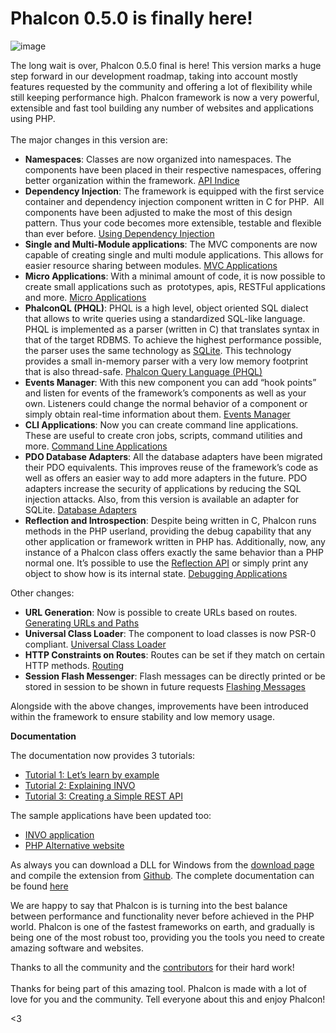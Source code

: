 <!--
slug: phalcon-0-5-0-is-finally-here
date: Mon Sep 17 2012 11:00:00 GMT-0400 (EDT)
tags: release, php, phalcon, 0.5.0, mvc
title: Phalcon 0.5.0 is finally here!
id: 31730690409
link: http://blog.phalconphp.com/post/31730690409/phalcon-0-5-0-is-finally-here
raw: {"blog_name":"phalconphp","id":31730690409,"post_url":"http://blog.phalconphp.com/post/31730690409/phalcon-0-5-0-is-finally-here","slug":"phalcon-0-5-0-is-finally-here","type":"text","date":"2012-09-17 15:00:00 GMT","timestamp":1347894000,"state":"published","format":"html","reblog_key":"WDzxM7jV","tags":["release","php","phalcon","0.5.0","mvc"],"short_url":"http://tmblr.co/Z6PumvTZI_bf","highlighted":[],"note_count":2,"source_url":"http://phalconphp.com/download","source_title":"phalconphp.com","title":"Phalcon 0.5.0 is finally here!","body":"<div><img alt=\"image\" src=\"http://static.phalconphp.com/blog/img/phalcon050-banner.jpg\" width=\"560\"/></div>\n<p>The long wait is over, Phalcon 0.5.0 final is here! This version marks a huge step forward in our development roadmap, taking into account mostly features requested by the community and offering a lot of flexibility while still keeping performance high. Phalcon framework is now a very powerful, extensible and fast tool building any number of websites and applications using PHP.<br/><br/>The major changes in this version are:</p>\n<ul><li><strong>Namespaces</strong>: Classes are now organized into namespaces. The components have been placed in their respective namespaces, offering better organization within the framework. <a class=\"reference internal\" href=\"http://docs.phalconphp.com/en/latest/api/index.html\">API Indice</a></li>\n<li><strong>Dependency Injection</strong>: The framework is equipped with the first service container and dependency injection component written in C for PHP.  All components have been adjusted to make the most of this design pattern. Thus your code becomes more extensible, testable and flexible than ever before. <a class=\"reference internal\" href=\"http://docs.phalconphp.com/en/latest/reference/di.html\">Using Dependency Injection</a></li>\n<li><strong>Single and Multi-Module applications</strong>: The MVC components are now capable of creating single and multi module applications. This allows for easier resource sharing between modules. <a class=\"reference internal\" href=\"http://docs.phalconphp.com/en/latest/reference/applications.html\">MVC Applications</a></li>\n<li><strong>Micro Applications</strong>: With a minimal amount of code, it is now possible to create small applications such as  prototypes, apis, RESTFul applications and more. <a class=\"reference internal\" href=\"http://docs.phalconphp.com/en/latest/reference/micro.html\">Micro Applications</a></li>\n<li><strong>PhalconQL (PHQL)</strong>: PHQL is a high level, object oriented SQL dialect that allows to write queries using a standardized SQL-like language. PHQL is implemented as a parser (written in C) that translates syntax in that of the target RDBMS. To achieve the highest performance possible, the parser uses the same technology as <a class=\"reference external\" href=\"http://en.wikipedia.org/wiki/Lemon_Parser_Generator\">SQLite</a>. This technology provides a small in-memory parser with a very low memory footprint that is also thread-safe. <a class=\"reference internal\" href=\"http://docs.phalconphp.com/en/latest/reference/phql.html\">Phalcon Query Language (PHQL)</a></li>\n<li><strong>Events Manager</strong>: With this new component you can add &ldquo;hook points&rdquo; and listen for events of the framework&rsquo;s components as well as your own. Listeners could change the normal behavior of a component or simply obtain real-time information about them. <a class=\"reference internal\" href=\"http://docs.phalconphp.com/en/latest/reference/events.html\">Events Manager</a></li>\n<li><strong>CLI Applications</strong>: Now you can create command line applications. These are useful to create cron jobs, scripts, command utilities and more. <a class=\"reference internal\" href=\"http://docs.phalconphp.com/en/latest/reference/cli.html\">Command Line Applications</a></li>\n<li><strong>PDO Database Adapters</strong>: All the database adapters have been migrated their PDO equivalents. This improves reuse of the framework&rsquo;s code as well as offers an easier way to add more adapters in the future. PDO adapters increase the security of applications by reducing the SQL injection attacks. Also, from this version is available an adapter for SQLite. <a class=\"reference internal\" href=\"http://docs.phalconphp.com/en/latest/reference/db.html#database-adapters\">Database Adapters</a></li>\n<li><strong>Reflection and Introspection</strong>: Despite being written in C, Phalcon runs methods in the PHP userland, providing the debug capability that any other application or framework written in PHP has. Additionally, now, any instance of a Phalcon class offers exactly the same behavior than a PHP normal one. It&rsquo;s possible to use the <a href=\"http://www.php.net/manual/en/book.reflection.php\">Reflection API</a> or simply print any object to show how is its internal state. <a class=\"reference internal\" href=\"http://docs.phalconphp.com/en/latest/reference/debug.html\">Debugging Applications</a></li>\n</ul><p>Other changes:</p>\n<ul><li><strong>URL Generation</strong>: Now is possible to create URLs based on routes. <a class=\"reference internal\" href=\"http://docs.phalconphp.com/en/latest/reference/url.html\">Generating URLs and Paths</a></li>\n<li><strong>Universal Class Loader</strong>: The component to load classes is now PSR-0 compliant. <a class=\"reference internal\" href=\"http://docs.phalconphp.com/en/latest/reference/loader.html\">Universal Class Loader</a></li>\n<li><strong>HTTP Constraints on Routes</strong>: Routes can be set if they match on certain HTTP methods. <a class=\"reference internal\" href=\"http://docs.phalconphp.com/en/latest/reference/routing.html\">Routing</a></li>\n<li><strong>Session Flash Messenger</strong>: Flash messages can be directly printed or be stored in session to be shown in future requests <a class=\"reference internal\" href=\"http://docs.phalconphp.com/en/latest/reference/flash.html\">Flashing Messages</a></li>\n</ul><p>Alongside with the above changes, improvements have been introduced within the framework to ensure stability and low memory usage.</p>\n<p><strong>Documentation</strong></p>\n<p>The documentation now provides 3 tutorials:</p>\n<ul><li><a class=\"reference internal\" href=\"http://docs.phalconphp.com/en/latest/reference/tutorial-invo.html\">Tutorial 1: Let’s learn by example</a></li>\n<li><a class=\"reference internal\" href=\"http://docs.phalconphp.com/en/latest/reference/tutorial-invo.html\">Tutorial 2: Explaining INVO</a></li>\n<li><a class=\"reference internal\" href=\"http://docs.phalconphp.com/en/latest/reference/tutorial-rest.html\">Tutorial 3: Creating a Simple REST API</a></li>\n</ul><p>The sample applications have been updated too:</p>\n<ul><li><a class=\"reference external\" href=\"http://blog.phalconphp.com/post/20928554661/invo-a-sample-application\">INVO application</a></li>\n<li><a class=\"reference external\" href=\"http://blog.phalconphp.com/post/24622423072/sample-application-php-alternative-site\">PHP Alternative website</a></li>\n</ul><p>As always you can download a DLL for Windows from the <a href=\"http://phalconphp.com/download\">download page</a> and compile the extension from <a href=\"https://github.com/phalcon/cphalcon/\">Github</a>. The complete documentation can be found <a href=\"http://docs.phalconphp.com/en/latest/index.html\">here</a></p>\n<p>We are happy to say that Phalcon is <span class=\"short_text\" id=\"result_box\"><span class=\"hps\">is turning into </span></span>the best balance between performance and functionality never before achieved in the PHP world. <span><span class=\"hps\">Phalcon</span> <span class=\"hps\">is one of the</span> <span class=\"hps\">fastest</span> frameworks <span class=\"hps\">on earth</span><span>,</span> <span class=\"hps\">and gradually</span> is <span class=\"hps\">being</span> <span class=\"hps\">one of</span> <span class=\"hps\">the most robust too</span><span>, providing you the tools you need to create amazing software and websites.</span></span></p>\n<p>Thanks to all the community and the <a href=\"https://github.com/phalcon/cphalcon/graphs/contributors?from=2012-07-30&amp;to=2012-09-15&amp;type=c\">contributors</a> for their hard work!<br/><br/>Thanks for being part of this amazing tool. Phalcon is made with a lot of love for you and the community. Tell everyone about this and enjoy Phalcon!</p>\n<p>&lt;3</p>","reblog":{"tree_html":"","comment":"<div><img alt=\"image\" src=\"http://static.phalconphp.com/blog/img/phalcon050-banner.jpg\" width=\"560\"></div>\n<p>The long wait is over, Phalcon 0.5.0 final is here! This version marks a huge step forward in our development roadmap, taking into account mostly features requested by the community and offering a lot of flexibility while still keeping performance high. Phalcon framework is now a very powerful, extensible and fast tool building any number of websites and applications using PHP.<br><br>The major changes in this version are:</p>\n<ul><li><strong>Namespaces</strong>: Classes are now organized into namespaces. The components have been placed in their respective namespaces, offering better organization within the framework. <a class=\"reference internal\" href=\"http://docs.phalconphp.com/en/latest/api/index.html\">API Indice</a></li>\n<li><strong>Dependency Injection</strong>: The framework is equipped with the first service container and dependency injection component written in C for PHP.&nbsp; All components have been adjusted to make the most of this design pattern. Thus your code becomes more extensible, testable and flexible than ever before. <a class=\"reference internal\" href=\"http://docs.phalconphp.com/en/latest/reference/di.html\">Using Dependency Injection</a></li>\n<li><strong>Single and Multi-Module applications</strong>: The MVC components are now capable of creating single and multi module applications. This allows for easier resource sharing between modules. <a class=\"reference internal\" href=\"http://docs.phalconphp.com/en/latest/reference/applications.html\">MVC Applications</a></li>\n<li><strong>Micro Applications</strong>: With a minimal amount of code, it is now possible to create small applications such as&nbsp; prototypes, apis, RESTFul applications and more. <a class=\"reference internal\" href=\"http://docs.phalconphp.com/en/latest/reference/micro.html\">Micro Applications</a></li>\n<li><strong>PhalconQL (PHQL)</strong>: PHQL is a high level, object oriented SQL dialect that allows to write queries using a standardized SQL-like language. PHQL is implemented as a parser (written in C) that translates syntax in that of the target RDBMS. To achieve the highest performance possible, the parser uses the same technology as <a class=\"reference external\" href=\"http://en.wikipedia.org/wiki/Lemon_Parser_Generator\">SQLite</a>. This technology provides a small in-memory parser with a very low memory footprint that is also thread-safe. <a class=\"reference internal\" href=\"http://docs.phalconphp.com/en/latest/reference/phql.html\">Phalcon Query Language (PHQL)</a></li>\n<li><strong>Events Manager</strong>: With this new component you can add &ldquo;hook points&rdquo; and listen for events of the framework&rsquo;s components as well as your own. Listeners could change the normal behavior of a component or simply obtain real-time information about them. <a class=\"reference internal\" href=\"http://docs.phalconphp.com/en/latest/reference/events.html\">Events Manager</a></li>\n<li><strong>CLI Applications</strong>: Now you can create command line applications. These are useful to create cron jobs, scripts, command utilities and more. <a class=\"reference internal\" href=\"http://docs.phalconphp.com/en/latest/reference/cli.html\">Command Line Applications</a></li>\n<li><strong>PDO Database Adapters</strong>: All the database adapters have been migrated their PDO equivalents. This improves reuse of the framework&rsquo;s code as well as offers an easier way to add more adapters in the future. PDO adapters increase the security of applications by reducing the SQL injection attacks. Also, from this version is available an adapter for SQLite. <a class=\"reference internal\" href=\"http://docs.phalconphp.com/en/latest/reference/db.html#database-adapters\">Database Adapters</a></li>\n<li><strong>Reflection and Introspection</strong>: Despite being written in C, Phalcon runs methods in the PHP userland, providing the debug capability that any other application or framework written in PHP has. Additionally, now, any instance of a Phalcon class offers exactly the same behavior than a PHP normal one. It&rsquo;s possible to use the <a href=\"http://www.php.net/manual/en/book.reflection.php\">Reflection API</a> or simply print any object to show how is its internal state. <a class=\"reference internal\" href=\"http://docs.phalconphp.com/en/latest/reference/debug.html\">Debugging Applications</a></li>\n</ul><p>Other changes:</p>\n<ul><li><strong>URL Generation</strong>: Now is possible to create URLs based on routes. <a class=\"reference internal\" href=\"http://docs.phalconphp.com/en/latest/reference/url.html\">Generating URLs and Paths</a></li>\n<li><strong>Universal Class Loader</strong>: The component to load classes is now PSR-0 compliant. <a class=\"reference internal\" href=\"http://docs.phalconphp.com/en/latest/reference/loader.html\">Universal Class Loader</a></li>\n<li><strong>HTTP Constraints on Routes</strong>: Routes can be set if they match on certain HTTP methods. <a class=\"reference internal\" href=\"http://docs.phalconphp.com/en/latest/reference/routing.html\">Routing</a></li>\n<li><strong>Session Flash Messenger</strong>: Flash messages can be directly printed or be stored in session to be shown in future requests <a class=\"reference internal\" href=\"http://docs.phalconphp.com/en/latest/reference/flash.html\">Flashing Messages</a></li>\n</ul><p>Alongside with the above changes, improvements have been introduced within the framework to ensure stability and low memory usage.</p>\n<p><strong>Documentation</strong></p>\n<p>The documentation now provides 3 tutorials:</p>\n<ul><li><a class=\"reference internal\" href=\"http://docs.phalconphp.com/en/latest/reference/tutorial-invo.html\">Tutorial 1: Let&rsquo;s learn by example</a></li>\n<li><a class=\"reference internal\" href=\"http://docs.phalconphp.com/en/latest/reference/tutorial-invo.html\">Tutorial 2: Explaining INVO</a></li>\n<li><a class=\"reference internal\" href=\"http://docs.phalconphp.com/en/latest/reference/tutorial-rest.html\">Tutorial 3: Creating a Simple REST API</a></li>\n</ul><p>The sample applications have been updated too:</p>\n<ul><li><a class=\"reference external\" href=\"http://blog.phalconphp.com/post/20928554661/invo-a-sample-application\">INVO application</a></li>\n<li><a class=\"reference external\" href=\"http://blog.phalconphp.com/post/24622423072/sample-application-php-alternative-site\">PHP Alternative website</a></li>\n</ul><p>As always you can download a DLL for Windows from the <a href=\"http://phalconphp.com/download\">download page</a> and compile the extension from <a href=\"https://github.com/phalcon/cphalcon/\">Github</a>. The complete documentation can be found <a href=\"http://docs.phalconphp.com/en/latest/index.html\">here</a></p>\n<p>We are happy to say that Phalcon is <span class=\"short_text\" id=\"result_box\"><span class=\"hps\">is turning into </span></span>the best balance between performance and functionality never before achieved in the PHP world. <span><span class=\"hps\">Phalcon</span> <span class=\"hps\">is one of the</span> <span class=\"hps\">fastest</span> frameworks <span class=\"hps\">on earth</span><span>,</span> <span class=\"hps\">and gradually</span> is <span class=\"hps\">being</span> <span class=\"hps\">one of</span> <span class=\"hps\">the most robust too</span><span>, providing you the tools you need to create amazing software and websites.</span></span></p>\n<p>Thanks to all the community and the <a href=\"https://github.com/phalcon/cphalcon/graphs/contributors?from=2012-07-30&amp;to=2012-09-15&amp;type=c\">contributors</a> for their hard work!<br><br>Thanks for being part of this amazing tool. Phalcon is made with a lot of love for you and the community. Tell everyone about this and enjoy Phalcon!</p>\n<p>&lt;3</p>"},"trail":[{"blog":{"name":"phalconphp","theme":{"header_full_width":1117,"header_full_height":426,"header_focus_width":758,"header_focus_height":426,"avatar_shape":"square","background_color":"#FAFAFA","body_font":"Helvetica Neue","header_bounds":"0,937,426,179","header_image":"http://static.tumblr.com/be2b0380984b972b47699d457f4c0ffb/ivjir8a/815nn0qo7/tumblr_static_28z87js742xwowwo0kco04ogs.jpg","header_image_focused":"http://static.tumblr.com/be2b0380984b972b47699d457f4c0ffb/ivjir8a/laHnn0qo9/tumblr_static_tumblr_static_28z87js742xwowwo0kco04ogs_focused_v3.jpg","header_image_scaled":"http://static.tumblr.com/be2b0380984b972b47699d457f4c0ffb/ivjir8a/815nn0qo7/tumblr_static_28z87js742xwowwo0kco04ogs_2048_v2.jpg","header_stretch":true,"link_color":"#529ECC","show_avatar":true,"show_description":true,"show_header_image":true,"show_title":true,"title_color":"#444444","title_font":"Gibson","title_font_weight":"bold"}},"post":{"id":"31730690409"},"content":"<div><img alt=\"image\" src=\"http://static.phalconphp.com/blog/img/phalcon050-banner.jpg\" width=\"560\"></div>\n<p>The long wait is over, Phalcon 0.5.0 final is here! This version marks a huge step forward in our development roadmap, taking into account mostly features requested by the community and offering a lot of flexibility while still keeping performance high. Phalcon framework is now a very powerful, extensible and fast tool building any number of websites and applications using PHP.<br><br>The major changes in this version are:</p>\n<ul><li><strong>Namespaces</strong>: Classes are now organized into namespaces. The components have been placed in their respective namespaces, offering better organization within the framework. <a class=\"reference internal\" href=\"http://docs.phalconphp.com/en/latest/api/index.html\">API Indice</a></li>\n<li><strong>Dependency Injection</strong>: The framework is equipped with the first service container and dependency injection component written in C for PHP.  All components have been adjusted to make the most of this design pattern. Thus your code becomes more extensible, testable and flexible than ever before. <a class=\"reference internal\" href=\"http://docs.phalconphp.com/en/latest/reference/di.html\">Using Dependency Injection</a></li>\n<li><strong>Single and Multi-Module applications</strong>: The MVC components are now capable of creating single and multi module applications. This allows for easier resource sharing between modules. <a class=\"reference internal\" href=\"http://docs.phalconphp.com/en/latest/reference/applications.html\">MVC Applications</a></li>\n<li><strong>Micro Applications</strong>: With a minimal amount of code, it is now possible to create small applications such as  prototypes, apis, RESTFul applications and more. <a class=\"reference internal\" href=\"http://docs.phalconphp.com/en/latest/reference/micro.html\">Micro Applications</a></li>\n<li><strong>PhalconQL (PHQL)</strong>: PHQL is a high level, object oriented SQL dialect that allows to write queries using a standardized SQL-like language. PHQL is implemented as a parser (written in C) that translates syntax in that of the target RDBMS. To achieve the highest performance possible, the parser uses the same technology as <a class=\"reference external\" href=\"http://en.wikipedia.org/wiki/Lemon_Parser_Generator\">SQLite</a>. This technology provides a small in-memory parser with a very low memory footprint that is also thread-safe. <a class=\"reference internal\" href=\"http://docs.phalconphp.com/en/latest/reference/phql.html\">Phalcon Query Language (PHQL)</a></li>\n<li><strong>Events Manager</strong>: With this new component you can add “hook points” and listen for events of the framework’s components as well as your own. Listeners could change the normal behavior of a component or simply obtain real-time information about them. <a class=\"reference internal\" href=\"http://docs.phalconphp.com/en/latest/reference/events.html\">Events Manager</a></li>\n<li><strong>CLI Applications</strong>: Now you can create command line applications. These are useful to create cron jobs, scripts, command utilities and more. <a class=\"reference internal\" href=\"http://docs.phalconphp.com/en/latest/reference/cli.html\">Command Line Applications</a></li>\n<li><strong>PDO Database Adapters</strong>: All the database adapters have been migrated their PDO equivalents. This improves reuse of the framework’s code as well as offers an easier way to add more adapters in the future. PDO adapters increase the security of applications by reducing the SQL injection attacks. Also, from this version is available an adapter for SQLite. <a class=\"reference internal\" href=\"http://docs.phalconphp.com/en/latest/reference/db.html#database-adapters\">Database Adapters</a></li>\n<li><strong>Reflection and Introspection</strong>: Despite being written in C, Phalcon runs methods in the PHP userland, providing the debug capability that any other application or framework written in PHP has. Additionally, now, any instance of a Phalcon class offers exactly the same behavior than a PHP normal one. It’s possible to use the <a href=\"http://www.php.net/manual/en/book.reflection.php\">Reflection API</a> or simply print any object to show how is its internal state. <a class=\"reference internal\" href=\"http://docs.phalconphp.com/en/latest/reference/debug.html\">Debugging Applications</a></li>\n</ul><p>Other changes:</p>\n<ul><li><strong>URL Generation</strong>: Now is possible to create URLs based on routes. <a class=\"reference internal\" href=\"http://docs.phalconphp.com/en/latest/reference/url.html\">Generating URLs and Paths</a></li>\n<li><strong>Universal Class Loader</strong>: The component to load classes is now PSR-0 compliant. <a class=\"reference internal\" href=\"http://docs.phalconphp.com/en/latest/reference/loader.html\">Universal Class Loader</a></li>\n<li><strong>HTTP Constraints on Routes</strong>: Routes can be set if they match on certain HTTP methods. <a class=\"reference internal\" href=\"http://docs.phalconphp.com/en/latest/reference/routing.html\">Routing</a></li>\n<li><strong>Session Flash Messenger</strong>: Flash messages can be directly printed or be stored in session to be shown in future requests <a class=\"reference internal\" href=\"http://docs.phalconphp.com/en/latest/reference/flash.html\">Flashing Messages</a></li>\n</ul><p>Alongside with the above changes, improvements have been introduced within the framework to ensure stability and low memory usage.</p>\n<p><strong>Documentation</strong></p>\n<p>The documentation now provides 3 tutorials:</p>\n<ul><li><a class=\"reference internal\" href=\"http://docs.phalconphp.com/en/latest/reference/tutorial-invo.html\">Tutorial 1: Let’s learn by example</a></li>\n<li><a class=\"reference internal\" href=\"http://docs.phalconphp.com/en/latest/reference/tutorial-invo.html\">Tutorial 2: Explaining INVO</a></li>\n<li><a class=\"reference internal\" href=\"http://docs.phalconphp.com/en/latest/reference/tutorial-rest.html\">Tutorial 3: Creating a Simple REST API</a></li>\n</ul><p>The sample applications have been updated too:</p>\n<ul><li><a class=\"reference external\" href=\"http://blog.phalconphp.com/post/20928554661/invo-a-sample-application\">INVO application</a></li>\n<li><a class=\"reference external\" href=\"http://blog.phalconphp.com/post/24622423072/sample-application-php-alternative-site\">PHP Alternative website</a></li>\n</ul><p>As always you can download a DLL for Windows from the <a href=\"http://phalconphp.com/download\">download page</a> and compile the extension from <a href=\"https://github.com/phalcon/cphalcon/\">Github</a>. The complete documentation can be found <a href=\"http://docs.phalconphp.com/en/latest/index.html\">here</a></p>\n<p>We are happy to say that Phalcon is <span class=\"short_text\" id=\"result_box\"><span class=\"hps\">is turning into </span></span>the best balance between performance and functionality never before achieved in the PHP world. <span><span class=\"hps\">Phalcon</span> <span class=\"hps\">is one of the</span> <span class=\"hps\">fastest</span> frameworks <span class=\"hps\">on earth</span><span>,</span> <span class=\"hps\">and gradually</span> is <span class=\"hps\">being</span> <span class=\"hps\">one of</span> <span class=\"hps\">the most robust too</span><span>, providing you the tools you need to create amazing software and websites.</span></span></p>\n<p>Thanks to all the community and the <a href=\"https://github.com/phalcon/cphalcon/graphs/contributors?from=2012-07-30&to=2012-09-15&type=c\">contributors</a> for their hard work!<br><br>Thanks for being part of this amazing tool. Phalcon is made with a lot of love for you and the community. Tell everyone about this and enjoy Phalcon!</p>\n<p><3</p>","content_raw":"<div><img alt=\"image\" src=\"http://static.phalconphp.com/blog/img/phalcon050-banner.jpg\" width=\"560\"></div>\r\n<p>The long wait is over, Phalcon 0.5.0 final is here! This version marks a huge step forward in our development roadmap, taking into account mostly features requested by the community and offering a lot of flexibility while still keeping performance high. Phalcon framework is now a very powerful, extensible and fast tool building any number of websites and applications using PHP.<br><br>The major changes in this version are:</p>\r\n<ul><li><strong>Namespaces</strong>: Classes are now organized into namespaces. The components have been placed in their respective namespaces, offering better organization within the framework. <a class=\"reference internal\" href=\"http://docs.phalconphp.com/en/latest/api/index.html\">API Indice</a></li>\r\n<li><strong>Dependency Injection</strong>: The framework is equipped with the first service container and dependency injection component written in C for PHP.&nbsp; All components have been adjusted to make the most of this design pattern. Thus your code becomes more extensible, testable and flexible than ever before. <a class=\"reference internal\" href=\"http://docs.phalconphp.com/en/latest/reference/di.html\">Using Dependency Injection</a></li>\r\n<li><strong>Single and Multi-Module applications</strong>: The MVC components are now capable of creating single and multi module applications. This allows for easier resource sharing between modules. <a class=\"reference internal\" href=\"http://docs.phalconphp.com/en/latest/reference/applications.html\">MVC Applications</a></li>\r\n<li><strong>Micro Applications</strong>: With a minimal amount of code, it is now possible to create small applications such as&nbsp; prototypes, apis, RESTFul applications and more. <a class=\"reference internal\" href=\"http://docs.phalconphp.com/en/latest/reference/micro.html\">Micro Applications</a></li>\r\n<li><strong>PhalconQL (PHQL)</strong>: PHQL is a high level, object oriented SQL dialect that allows to write queries using a standardized SQL-like language. PHQL is implemented as a parser (written in C) that translates syntax in that of the target RDBMS. To achieve the highest performance possible, the parser uses the same technology as <a class=\"reference external\" href=\"http://en.wikipedia.org/wiki/Lemon_Parser_Generator\">SQLite</a>. This technology provides a small in-memory parser with a very low memory footprint that is also thread-safe. <a class=\"reference internal\" href=\"http://docs.phalconphp.com/en/latest/reference/phql.html\">Phalcon Query Language (PHQL)</a></li>\r\n<li><strong>Events Manager</strong>: With this new component you can add \"hook points\" and listen for events of the framework's components as well as your own. Listeners could change the normal behavior of a component or simply obtain real-time information about them. <a class=\"reference internal\" href=\"http://docs.phalconphp.com/en/latest/reference/events.html\">Events Manager</a></li>\r\n<li><strong>CLI Applications</strong>: Now you can create command line applications. These are useful to create cron jobs, scripts, command utilities and more. <a class=\"reference internal\" href=\"http://docs.phalconphp.com/en/latest/reference/cli.html\">Command Line Applications</a></li>\r\n<li><strong>PDO Database Adapters</strong>: All the database adapters have been migrated their PDO equivalents. This improves reuse of the framework's code as well as offers an easier way to add more adapters in the future. PDO adapters increase the security of applications by reducing the SQL injection attacks. Also, from this version is available an adapter for SQLite. <a class=\"reference internal\" href=\"http://docs.phalconphp.com/en/latest/reference/db.html#database-adapters\">Database Adapters</a></li>\r\n<li><strong>Reflection and Introspection</strong>: Despite being written in C, Phalcon runs methods in the PHP userland, providing the debug capability that any other application or framework written in PHP has. Additionally, now, any instance of a Phalcon class offers exactly the same behavior than a PHP normal one. It's possible to use the <a href=\"http://www.php.net/manual/en/book.reflection.php\">Reflection API</a> or simply print any object to show how is its internal state. <a class=\"reference internal\" href=\"http://docs.phalconphp.com/en/latest/reference/debug.html\">Debugging Applications</a></li>\r\n</ul><p>Other changes:</p>\r\n<ul><li><strong>URL Generation</strong>: Now is possible to create URLs based on routes. <a class=\"reference internal\" href=\"http://docs.phalconphp.com/en/latest/reference/url.html\">Generating URLs and Paths</a></li>\r\n<li><strong>Universal Class Loader</strong>: The component to load classes is now PSR-0 compliant. <a class=\"reference internal\" href=\"http://docs.phalconphp.com/en/latest/reference/loader.html\">Universal Class Loader</a></li>\r\n<li><strong>HTTP Constraints on Routes</strong>: Routes can be set if they match on certain HTTP methods. <a class=\"reference internal\" href=\"http://docs.phalconphp.com/en/latest/reference/routing.html\">Routing</a></li>\r\n<li><strong>Session Flash Messenger</strong>: Flash messages can be directly printed or be stored in session to be shown in future requests <a class=\"reference internal\" href=\"http://docs.phalconphp.com/en/latest/reference/flash.html\">Flashing Messages</a></li>\r\n</ul><p>Alongside with the above changes, improvements have been introduced within the framework to ensure stability and low memory usage.</p>\r\n<p><strong>Documentation</strong></p>\r\n<p>The documentation now provides 3 tutorials:</p>\r\n<ul><li><a class=\"reference internal\" href=\"http://docs.phalconphp.com/en/latest/reference/tutorial-invo.html\">Tutorial 1: Let&rsquo;s learn by example</a></li>\r\n<li><a class=\"reference internal\" href=\"http://docs.phalconphp.com/en/latest/reference/tutorial-invo.html\">Tutorial 2: Explaining INVO</a></li>\r\n<li><a class=\"reference internal\" href=\"http://docs.phalconphp.com/en/latest/reference/tutorial-rest.html\">Tutorial 3: Creating a Simple REST API</a></li>\r\n</ul><p>The sample applications have been updated too:</p>\r\n<ul><li><a class=\"reference external\" href=\"http://blog.phalconphp.com/post/20928554661/invo-a-sample-application\">INVO application</a></li>\r\n<li><a class=\"reference external\" href=\"http://blog.phalconphp.com/post/24622423072/sample-application-php-alternative-site\">PHP Alternative website</a></li>\r\n</ul><p>As always you can download a DLL for Windows from the <a href=\"http://phalconphp.com/download\">download page</a> and compile the extension from <a href=\"https://github.com/phalcon/cphalcon/\">Github</a>. The complete documentation can be found <a href=\"http://docs.phalconphp.com/en/latest/index.html\">here</a></p>\r\n<p>We are happy to say that Phalcon is <span class=\"short_text\" id=\"result_box\"><span class=\"hps\">is turning into </span></span>the best balance between performance and functionality never before achieved in the PHP world. <span><span class=\"hps\">Phalcon</span> <span class=\"hps\">is one of the</span> <span class=\"hps\">fastest</span> frameworks <span class=\"hps\">on earth</span><span>,</span> <span class=\"hps\">and gradually</span> is <span class=\"hps\">being</span> <span class=\"hps\">one of</span> <span class=\"hps\">the most robust too</span><span>, providing you the tools you need to create amazing software and websites.</span></span></p>\r\n<p>Thanks to all the community and the <a href=\"https://github.com/phalcon/cphalcon/graphs/contributors?from=2012-07-30&amp;to=2012-09-15&amp;type=c\">contributors</a> for their hard work!<br><br>Thanks for being part of this amazing tool. Phalcon is made with a lot of love for you and the community. Tell everyone about this and enjoy Phalcon!</p>\r\n<p>&lt;3</p>","is_current_item":true,"is_root_item":true}]}
publish: 2012-09-017
-->


Phalcon 0.5.0 is finally here!
==============================

![image](http://static.phalconphp.com/blog/img/phalcon050-banner.jpg)

The long wait is over, Phalcon 0.5.0 final is here! This version marks a
huge step forward in our development roadmap, taking into account mostly
features requested by the community and offering a lot of flexibility
while still keeping performance high. Phalcon framework is now a very
powerful, extensible and fast tool building any number of websites and
applications using PHP.\
\
The major changes in this version are:

-   **Namespaces**: Classes are now organized into namespaces. The
    components have been placed in their respective namespaces, offering
    better organization within the framework. [API
    Indice](http://docs.phalconphp.com/en/latest/api/index.html)
-   **Dependency Injection**: The framework is equipped with the first
    service container and dependency injection component written in C
    for PHP.  All components have been adjusted to make the most of this
    design pattern. Thus your code becomes more extensible, testable and
    flexible than ever before. [Using Dependency
    Injection](http://docs.phalconphp.com/en/latest/reference/di.html)
-   **Single and Multi-Module applications**: The MVC components are now
    capable of creating single and multi module applications. This
    allows for easier resource sharing between modules. [MVC
    Applications](http://docs.phalconphp.com/en/latest/reference/applications.html)
-   **Micro Applications**: With a minimal amount of code, it is now
    possible to create small applications such as  prototypes, apis,
    RESTFul applications and more. [Micro
    Applications](http://docs.phalconphp.com/en/latest/reference/micro.html)
-   **PhalconQL (PHQL)**: PHQL is a high level, object oriented SQL
    dialect that allows to write queries using a standardized SQL-like
    language. PHQL is implemented as a parser (written in C) that
    translates syntax in that of the target RDBMS. To achieve the
    highest performance possible, the parser uses the same technology as
    [SQLite](http://en.wikipedia.org/wiki/Lemon_Parser_Generator). This
    technology provides a small in-memory parser with a very low memory
    footprint that is also thread-safe. [Phalcon Query Language
    (PHQL)](http://docs.phalconphp.com/en/latest/reference/phql.html)
-   **Events Manager**: With this new component you can add “hook
    points” and listen for events of the framework’s components as well
    as your own. Listeners could change the normal behavior of a
    component or simply obtain real-time information about them. [Events
    Manager](http://docs.phalconphp.com/en/latest/reference/events.html)
-   **CLI Applications**: Now you can create command line applications.
    These are useful to create cron jobs, scripts, command utilities and
    more. [Command Line
    Applications](http://docs.phalconphp.com/en/latest/reference/cli.html)
-   **PDO Database Adapters**: All the database adapters have been
    migrated their PDO equivalents. This improves reuse of the
    framework’s code as well as offers an easier way to add more
    adapters in the future. PDO adapters increase the security of
    applications by reducing the SQL injection attacks. Also, from this
    version is available an adapter for SQLite. [Database
    Adapters](http://docs.phalconphp.com/en/latest/reference/db.html#database-adapters)
-   **Reflection and Introspection**: Despite being written in C,
    Phalcon runs methods in the PHP userland, providing the debug
    capability that any other application or framework written in PHP
    has. Additionally, now, any instance of a Phalcon class offers
    exactly the same behavior than a PHP normal one. It’s possible to
    use the [Reflection
    API](http://www.php.net/manual/en/book.reflection.php) or simply
    print any object to show how is its internal state. [Debugging
    Applications](http://docs.phalconphp.com/en/latest/reference/debug.html)

Other changes:

-   **URL Generation**: Now is possible to create URLs based on routes.
    [Generating URLs and
    Paths](http://docs.phalconphp.com/en/latest/reference/url.html)
-   **Universal Class Loader**: The component to load classes is now
    PSR-0 compliant. [Universal Class
    Loader](http://docs.phalconphp.com/en/latest/reference/loader.html)
-   **HTTP Constraints on Routes**: Routes can be set if they match on
    certain HTTP methods.
    [Routing](http://docs.phalconphp.com/en/latest/reference/routing.html)
-   **Session Flash Messenger**: Flash messages can be directly printed
    or be stored in session to be shown in future requests [Flashing
    Messages](http://docs.phalconphp.com/en/latest/reference/flash.html)

Alongside with the above changes, improvements have been introduced
within the framework to ensure stability and low memory usage.

**Documentation**

The documentation now provides 3 tutorials:

-   [Tutorial 1: Let’s learn by
    example](http://docs.phalconphp.com/en/latest/reference/tutorial-invo.html)
-   [Tutorial 2: Explaining
    INVO](http://docs.phalconphp.com/en/latest/reference/tutorial-invo.html)
-   [Tutorial 3: Creating a Simple REST
    API](http://docs.phalconphp.com/en/latest/reference/tutorial-rest.html)

The sample applications have been updated too:

-   [INVO
    application](http://blog.phalconphp.com/post/20928554661/invo-a-sample-application)
-   [PHP Alternative
    website](http://blog.phalconphp.com/post/24622423072/sample-application-php-alternative-site)

As always you can download a DLL for Windows from the [download
page](http://phalconphp.com/download) and compile the extension from
[Github](https://github.com/phalcon/cphalcon/). The complete
documentation can be found
[here](http://docs.phalconphp.com/en/latest/index.html)

We are happy to say that Phalcon is is turning into the best balance
between performance and functionality never before achieved in the PHP
world. Phalcon is one of the fastest frameworks on earth, and gradually
is being one of the most robust too, providing you the tools you need to
create amazing software and websites.

Thanks to all the community and the
[contributors](https://github.com/phalcon/cphalcon/graphs/contributors?from=2012-07-30&to=2012-09-15&type=c)
for their hard work!\
\
Thanks for being part of this amazing tool. Phalcon is made with a lot
of love for you and the community. Tell everyone about this and enjoy
Phalcon!

\<3

